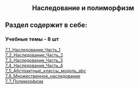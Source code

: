 <h2 style="text-align:center">Наследование и полиморфизм</h2>

## Раздел содержит в себе:

###  Учебные темы - 8 шт


<div>
<a href="https://github.com/kolesnikovvitaliy/pokolenie_python_oop/tree/main/7_Наследование_и_полиморфизм/7_1_Наследование_Часть_1">7_1_Наследование_Часть_1</a>  &nbsp; 
</div> 
<div>
<a href="https://github.com/kolesnikovvitaliy/pokolenie_python_oop/tree/main/7_Наследование_и_полиморфизм/7_2_Наследование_Часть_2">7_2_Наследование_Часть_2</a>  &nbsp; 
</div> 
<div>
<a href="https://github.com/kolesnikovvitaliy/pokolenie_python_oop/tree/main/7_Наследование_и_полиморфизм/7_3_Наследование_Часть_3">7_3_Наследование_Часть_3</a>  &nbsp; 
</div> 
<div>
<a href="https://github.com/kolesnikovvitaliy/pokolenie_python_oop/tree/main/7_Наследование_и_полиморфизм/7_4_Наследование_Часть_4">7_4_Наследование_Часть_4</a>  &nbsp; 
</div> 
<div>
<a href="https://github.com/kolesnikovvitaliy/pokolenie_python_oop/tree/main/7_Наследование_и_полиморфизм/7_5_Абстрактные_классы_модуль_abc">7_5_Абстрактные_классы_модуль_abc</a>  &nbsp; 
</div> 
<div>
<a href="https://github.com/kolesnikovvitaliy/pokolenie_python_oop/tree/main/7_Наследование_и_полиморфизм/7_6_Множественное_наследование">7_6_Множественное_наследование</a>  &nbsp; 
</div>
<div>
<a href="https://github.com/kolesnikovvitaliy/pokolenie_python_oop/tree/main/7_Наследование_и_полиморфизм/7_7_Полиморфизм">7_7_Полиморфизм</a>  &nbsp; 
</div> 